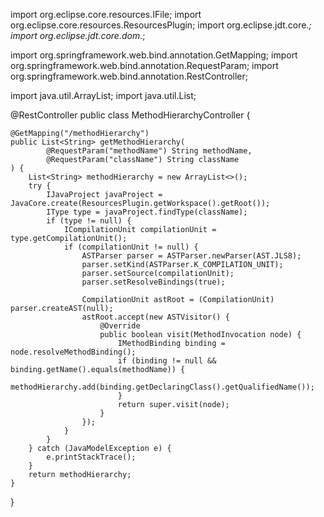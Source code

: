 import org.eclipse.core.resources.IFile;
import org.eclipse.core.resources.ResourcesPlugin;
import org.eclipse.jdt.core.*;
import org.eclipse.jdt.core.dom.*;

import org.springframework.web.bind.annotation.GetMapping;
import org.springframework.web.bind.annotation.RequestParam;
import org.springframework.web.bind.annotation.RestController;

import java.util.ArrayList;
import java.util.List;

@RestController
public class MethodHierarchyController {

    @GetMapping("/methodHierarchy")
    public List<String> getMethodHierarchy(
            @RequestParam("methodName") String methodName,
            @RequestParam("className") String className
    ) {
        List<String> methodHierarchy = new ArrayList<>();
        try {
            IJavaProject javaProject = JavaCore.create(ResourcesPlugin.getWorkspace().getRoot());
            IType type = javaProject.findType(className);
            if (type != null) {
                ICompilationUnit compilationUnit = type.getCompilationUnit();
                if (compilationUnit != null) {
                    ASTParser parser = ASTParser.newParser(AST.JLS8);
                    parser.setKind(ASTParser.K_COMPILATION_UNIT);
                    parser.setSource(compilationUnit);
                    parser.setResolveBindings(true);

                    CompilationUnit astRoot = (CompilationUnit) parser.createAST(null);
                    astRoot.accept(new ASTVisitor() {
                        @Override
                        public boolean visit(MethodInvocation node) {
                            IMethodBinding binding = node.resolveMethodBinding();
                            if (binding != null && binding.getName().equals(methodName)) {
                                methodHierarchy.add(binding.getDeclaringClass().getQualifiedName());
                            }
                            return super.visit(node);
                        }
                    });
                }
            }
        } catch (JavaModelException e) {
            e.printStackTrace();
        }
        return methodHierarchy;
    }
}

